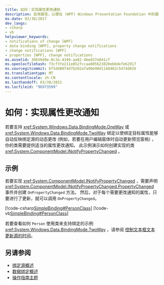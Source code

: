 ```yaml
---
title: 如何：实现属性更改通知
description: 启用属性，以便在 (WPF) Windows Presentation Foundation 中的属性值更改时自动通知绑定源。
ms.date: 03/30/2017
dev_langs:
- csharp
- vb
helpviewer_keywords:
- notifications of change [WPF]
- data binding [WPF], property change notifications
- change notifications [WPF]
- properties [WPF], change notifications
ms.assetid: 30b59d9e-8c3a-4349-aa82-4be837e841cf
ms.openlocfilehash: f3cf3fe211e852fccaa605623820ebbde7e62917
ms.sourcegitcommit: bf5dd80f4d7b202afa90e90d1148402c5474d826
ms.translationtype: MT
ms.contentlocale: zh-CN
ms.lasthandoff: 03/30/2021
ms.locfileid: "96973599"
---
```

# <a name="how-to-implement-property-change-notification"></a>如何：实现属性更改通知
若要支持 <xref:System.Windows.Data.BindingMode.OneWay> 或 <xref:System.Windows.Data.BindingMode.TwoWay> 绑定以使绑定目标属性能够自动反映绑定源的动态更改 (例如，若要在用户编辑窗体时自动更新预览窗格) ，你的类需要提供适当的属性更改通知。 此示例演示如何创建实现的类 <xref:System.ComponentModel.INotifyPropertyChanged> 。  
  
## <a name="example"></a>示例  
 若要实现 <xref:System.ComponentModel.INotifyPropertyChanged> ，需要声明 <xref:System.ComponentModel.INotifyPropertyChanged.PropertyChanged> 事件并创建 `OnPropertyChanged` 方法。 然后，对于每个需要更改通知的属性，只要进行了更新，就可以调用 `OnPropertyChanged`。  
  
 [!code-csharp[SimpleBinding#PersonClass](~/samples/snippets/csharp/VS_Snippets_Wpf/SimpleBinding/CSharp/Person.cs#personclass)]
 [!code-vb[SimpleBinding#PersonClass](~/samples/snippets/visualbasic/VS_Snippets_Wpf/SimpleBinding/VisualBasic/Person.vb#personclass)]  
  
 若要查看如何 `Person` 使用类来支持绑定的示例 <xref:System.Windows.Data.BindingMode.TwoWay> ，请参阅 [控制文本框文本更新源的时间](how-to-control-when-the-textbox-text-updates-the-source.md)。  
  
## <a name="see-also"></a>另请参阅

- [绑定源概述](binding-sources-overview.md)
- [数据绑定概述](/dotnet/desktop-wpf/data/data-binding-overview)
- [操作指南主题](data-binding-how-to-topics.md)
